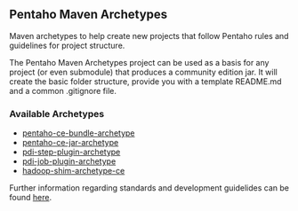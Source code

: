 ## Pentaho Maven Archetypes

Maven archetypes to help create new projects that follow Pentaho rules and guidelines for project structure.

The Pentaho Maven Archetypes project can be used as a basis for any project (or even submodule) that produces a community edition jar. 
It will create the basic folder structure, provide you with a template README.md and a common .gitignore file.

### Available Archetypes

* [pentaho-ce-bundle-archetype](pentaho-ce-bundle-archetype)
* [pentaho-ce-jar-archetype](pentaho-ce-jar-archetype)
* [pdi-step-plugin-archetype](pentaho-pdi-step-plugin-archetype)
* [pdi-job-plugin-archetype](pentaho-pdi-job-plugin-archetype)
* [hadoop-shim-archetype-ce](pentaho-hadoop-shim-archetype)

Further information regarding standards and development guidelides can be found [here](/pentaho/pentaho-coding-standards/wiki).